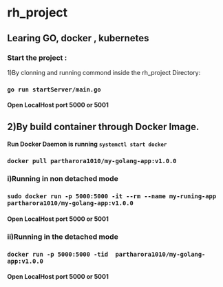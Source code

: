# rh_project
## Learing GO, docker , kubernetes

### Start the project :

1)By clonning and running commond inside the rh_project Directory: 

### `go run startServer/main.go` 
#### Open LocalHost port 5000 or 5001

## 2)By build container through Docker Image.
#### Run Docker Daemon is running  `systemctl start docker`
### `docker pull partharora1010/my-golang-app:v1.0.0`
 
### i)Running in non detached mode
### `sudo docker run -p 5000:5000 -it --rm --name my-runing-app partharora1010/my-golang-app:v1.0.0`
#### Open LocalHost port 5000 or 5001

### ii)Running in the detached mode
### `docker run -p 5000:5000 -tid  partharora1010/my-golang-app:v1.0.0`
#### Open LocalHost port 5000 or 5001
